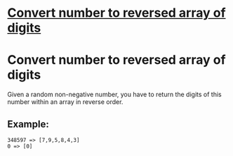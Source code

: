 # [Convert number to reversed array of digits](https://www.codewars.com/kata/5583090cbe83f4fd8c000051)

# Convert number to reversed array of digits

Given a random non-negative number, you have to return the digits of this number within an array in reverse order.

## Example:

```
348597 => [7,9,5,8,4,3]
0 => [0]
```